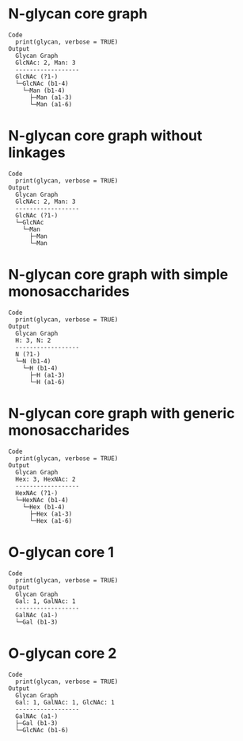 # N-glycan core graph

    Code
      print(glycan, verbose = TRUE)
    Output
      Glycan Graph
      GlcNAc: 2, Man: 3
      ------------------
      GlcNAc (?1-)
      └─GlcNAc (b1-4)
        └─Man (b1-4)
          ├─Man (a1-3)
          └─Man (a1-6)

# N-glycan core graph without linkages

    Code
      print(glycan, verbose = TRUE)
    Output
      Glycan Graph
      GlcNAc: 2, Man: 3
      ------------------
      GlcNAc (?1-)
      └─GlcNAc
        └─Man
          ├─Man
          └─Man

# N-glycan core graph with simple monosaccharides

    Code
      print(glycan, verbose = TRUE)
    Output
      Glycan Graph
      H: 3, N: 2
      ------------------
      N (?1-)
      └─N (b1-4)
        └─H (b1-4)
          ├─H (a1-3)
          └─H (a1-6)

# N-glycan core graph with generic monosaccharides

    Code
      print(glycan, verbose = TRUE)
    Output
      Glycan Graph
      Hex: 3, HexNAc: 2
      ------------------
      HexNAc (?1-)
      └─HexNAc (b1-4)
        └─Hex (b1-4)
          ├─Hex (a1-3)
          └─Hex (a1-6)

# O-glycan core 1

    Code
      print(glycan, verbose = TRUE)
    Output
      Glycan Graph
      Gal: 1, GalNAc: 1
      ------------------
      GalNAc (a1-)
      └─Gal (b1-3)

# O-glycan core 2

    Code
      print(glycan, verbose = TRUE)
    Output
      Glycan Graph
      Gal: 1, GalNAc: 1, GlcNAc: 1
      ------------------
      GalNAc (a1-)
      ├─Gal (b1-3)
      └─GlcNAc (b1-6)

